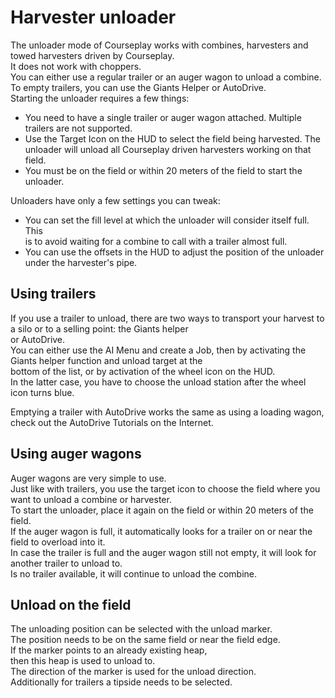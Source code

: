 # Harvester unloader
  
The unloader mode of Courseplay works with combines, harvesters and towed harvesters driven by Courseplay.  
It does not work with choppers.  
You can either use a regular trailer or an auger wagon to unload a combine.  
To empty trailers, you can use the Giants Helper or AutoDrive.  
Starting the unloader requires a few things:  

- You need to have a single trailer or auger wagon attached. Multiple trailers are not supported.  
- Use the Target Icon on the HUD to select the field being harvested. The unloader will unload all Courseplay driven harvesters working on that field.  
- You must be on the field or within 20 meters of the field to start the unloader.  
  
Unloaders have only a few settings you can tweak:  

- You can set the fill level at which the unloader will consider itself full. This  
is to avoid waiting for a combine to call with a trailer almost full.  
- You can use the offsets in the HUD to adjust the position of the unloader under the harvester's pipe.  
  


## Using trailers

  
If you use a trailer to unload, there are two ways to transport your harvest to a silo or to a selling point: the Giants helper  
or AutoDrive.  
You can either use the AI Menu and create a Job, then by activating the Giants helper function and unload target at the  
bottom of the list, or by activation of the wheel icon on the HUD.  
In the latter case, you have to choose the unload station after the wheel icon turns blue.  
  
Emptying a trailer with AutoDrive works the same as using a loading wagon, check out the AutoDrive Tutorials on the Internet.  


## Using auger wagons

  
Auger wagons are very simple to use.  
Just like with trailers, you use the target icon to choose the field where you want to unload a combine or harvester.  
To start the unloader, place it again on the field or within 20 meters of the field.  
If the auger wagon is full, it automatically looks for a trailer on or near the field to overload into it.  
In case the trailer is full and the auger wagon still not empty, it will look for another trailer to unload to.  
Is no trailer available, it will continue to unload the combine.  


## Unload on the field

  
The unloading position can be selected with the unload marker.  
The position needs to be on the same field or near the field edge.  
If the marker points to an already existing heap,   
then this heap is used to unload to.  
The direction of the marker is used for the unload direction.  
Additionally for trailers a tipside needs to be selected.  


